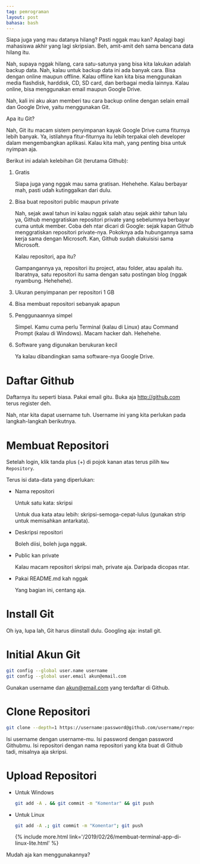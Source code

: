 ```yaml
---
tag: pemrograman
layout: post
bahasa: bash
---
```


Siapa juga yang mau datanya hilang? Pasti nggak mau kan? Apalagi bagi mahasiswa akhir yang lagi skripsian. Beh, amit-amit deh sama bencana data hilang itu.

Nah, supaya nggak hilang, cara satu-satunya yang bisa kita lakukan adalah backup data. Nah, kalau untuk backup data ini ada banyak cara. Bisa dengan online maupun offline. Kalau offline kan kita bisa menggunakan media flashdisk, harddisk, CD, SD card, dan berbagai media lainnya. Kalau online, bisa menggunakan email maupun Google Drive.

Nah, kali ini aku akan memberi tau cara backup online dengan selain email dan Google Drive, yaitu menggunakan Git. 

Apa itu Git?

Nah, Git itu macam sistem penyimpanan kayak Google Drive cuma fiturnya lebih banyak. Ya, istilahnya fitur-fiturnya itu lebih terpakai oleh developer dalam mengembangkan aplikasi. Kalau kita mah, yang penting bisa untuk nyimpan aja. 

Berikut ini adalah kelebihan Git (terutama Github):

1. Gratis

	Siapa juga yang nggak mau sama gratisan. Hehehehe. Kalau berbayar mah, pasti udah kutinggalkan dari dulu.

2. Bisa buat repositori public maupun private

	Nah, sejak awal tahun ini kalau nggak salah atau sejak akhir tahun lalu ya, Github menggratiskan repositori private yang sebelumnya berbayar cuma untuk member. Coba deh ntar dicari di Google: sejak kapan Github menggratiskan repositori private-nya. Pokoknya ada hubungannya sama kerja sama dengan Microsoft. Kan, Github sudah diakuisisi sama Microsoft.

	Kalau repositori, apa itu?

	Gampangannya ya, repositori itu project, atau folder, atau apalah itu. Ibaratnya, satu repositori itu sama dengan satu postingan blog (nggak nyambung. Hehehehe).

3. Ukuran penyimpanan per repositori 1 GB
4. Bisa membuat repositori sebanyak apapun
5. Penggunaannya simpel

	Simpel. Kamu cuma perlu Terminal (kalau di Linux) atau Command Prompt (kalau di Windows). Macam hacker dah. Hehehehe.

6. Software yang digunakan berukuran kecil

	Ya kalau dibandingkan sama software-nya Google Drive.

# Daftar Github

Daftarnya itu seperti biasa. Pakai email gitu. Buka aja <http://github.com> terus register deh.

Nah, ntar kita dapat username tuh. Username ini yang kita perlukan pada langkah-langkah berikutnya.

# Membuat Repositori

Setelah login, klik tanda plus (+) di pojok kanan atas terus pilih `New Repository`.

Terus isi data-data yang diperlukan:

- Nama repositori

	Untuk satu kata: skripsi

	Untuk dua kata atau lebih: skripsi-semoga-cepat-lulus (gunakan strip untuk memisahkan antarkata).

- Deskripsi repositori

	Boleh diisi, boleh juga nggak.

- Public kan private

	Kalau macam repositori skripsi mah, private aja. Daripada dicopas ntar.

- Pakai README.md kah nggak

	Yang bagian ini, centang aja.

# Install Git

Oh iya, lupa lah, Git harus diinstall dulu. Googling aja: install git.

# Initial Akun Git

```bash
git config --global user.name username
git config --global user.email akun@email.com
```

Gunakan username dan akun@email.com yang terdaftar di Github.

# Clone Repositori

```bash
git clone --depth=1 https://username:password@github.com/username/repositori.git
```

Isi username dengan username-mu. Isi password dengan password Githubmu. Isi repositori dengan nama repositori yang kita buat di Github tadi, misalnya aja skripsi.

# Upload Repositori

- Untuk Windows

	```bash
	git add -A . && git commit -m "Komentar" && git push
	```

- Untuk Linux

	```bash
	git add -A .; git commit -m "Komentar"; git push
	```

	{% include more.html link='/2019/02/26/membuat-terminal-app-di-linux-lite.html' %}

Mudah aja kan menggunakannya?